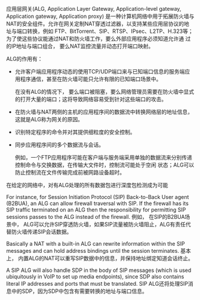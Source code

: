 应用层网关(ALG, Application Layer Gateway, Application-level gateway, Application gateway, Application proxy)
是一种计算机网络中用于拓展防火墙与NAT的安全组件。允许在网关定制NAT穿透过滤器，以支持某些应用层协议的地址与端口转换，例如
FTP、BitTorrent、SIP、RTSP、IPsec、L2TP、H.323等；为了使这些协议能通过NAT和防火墙工作，要么外部应用程序必须知道允许通
过的IP地址与端口组合， 要么NAT监控流量并动态打开端口映射。

ALG的作用有：

<!-- * allowing client applications to use dynamic ephemeral TCP/UDP ports to communicate with the known ports used
  by the server applications, even though a firewall configuration may allow only a limited number of known ports. -->
* 允许客户端应用程序动态的使用TCP/UDP端口来与已知端口信息的服务端应用程序通信，甚至在防火墙可能只允许有限的已知端口场景中。

  <!-- In the absence of an ALG, either the ports would get blocked or the network administrator would need to explicitly
  open up a large number of ports in the firewall — rendering the network vulnerable to attacks on those ports. -->
  在没有ALG的情况下， 要么端口被阻塞，要么网络管理员需要在防火墙中显式的打开大量的端口；这将导致网络容易受到针对这些端口的攻击。

<!-- * converting the network layer address information found inside an application payload between the addresses 
  acceptable by the hosts on either side of the firewall/NAT. This aspect introduces the term 'gateway' for an ALG. -->
* 在防火墙与NAT两侧的主机的应用程序间的数据流中转换网络层的地址信息，这就是ALG称为网关的原因。


<!-- * recognizing application-specific commands and offering granular security controls over them -->
* 识别特定程序的命令并对其提供细粒度的安全控制。

<!-- * synchronizing between multiple streams/sessions of data between two hosts exchanging data. -->
* 同步应用程序间的多个数据流与会话。

  <!-- For example, an FTP application may use separate connections for passing control commands and for exchanging
  data between the client and a remote server. During large file transfers, the control connection may remain 
  idle. An ALG can prevent the control connection getting timed out by network devices before the lengthy file 
  transfer completes. -->
  例如，一个FTP应用程序可能在客户端与服务端采用单独的数据流来分别传递控制命令与交换数据，在传输大文件时，控制流可能处于空闲
  状态；ALG可以防止控制流在文件传输完成前被网路设备超时。

在给定的网络中，对有ALG处理的所有数据包进行深度包检测成为可能



For instance, for Session Initiation Protocol (SIP) Back-to-Back User agent (B2BUA), an ALG can allow firewall traversal
with SIP. If the firewall has its SIP traffic terminated on an ALG then the responsibility for permitting SIP sessions 
passes to the ALG instead of the firewall.
例如， 在SIP的B2BUA场景中， ALG可以允许SIP穿透防火墙，如果SIP流量被防火墙阻止，ALG有责任代替防火墙传递SIP会话数据。


Basically a NAT with a built-in ALG can rewrite information within the SIP messages and can hold address bindings until 
the session terminates.
基本上， 内置ALG的NAT可以重写SIP数据中的信息，并保持地址绑定知道会话终止。

A SIP ALG will also handle SDP in the body of SIP messages (which is used ubiquitously in VoIP to set up media 
endpoints), since SDP also contains literal IP addresses and ports that must be translated.
SIP ALG还将处理SIP消息中的SDP，因为SDP中包含有需要转换的地址与端口信息。